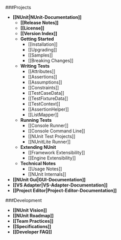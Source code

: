###Projects

* **[[NUnit|NUnit-Documentation]]**
  * **[[Release Notes]]**<br/>
  * **[[License]]**<br/>
  * **[[Version Index]]**<br/>
  * **Getting Started**
    * [[Installation]]
    * [[Upgrading]]
    * [[Samples]]
    * [[Breaking Changes]]
  * **Writing Tests**
    * [[Attributes]]
    * [[Assertions]]
    * [[Assumptions]]
    * [[Constraints]]
    * [[TestCaseData]]
    * [[TestFixtureData]]
    * [[TestContext]]
    * [[AssertionHelper]]
    * [[ListMapper]]
  * **Running Tests**
    * [[Console Runner]]
    * [[Console Command Line]]
    * [[NUnit Test Projects]]
    * [[NUnitLite Runner]]
  * **Extending NUnit**
    * [[Framework Extensibility]]
    * [[Engine Extensibility]]
  * **Technical Notes**
    * [[Usage Notes]]
    * [[NUnit Internals]]
* **[[NUnit Gui|GUI-Documentation]]**
* **[[VS Adapter|VS-Adapter-Documentation]]**
* **[[Project Editor|Project-Editor-Documentation]]**

###Development

 * **[[NUnit Vision]]**
 * **[[NUnit Roadmap]]**
 * **[[Team Practices]]**
 * **[[Specifications]]**
 * **[[Developer FAQ]]**
 
